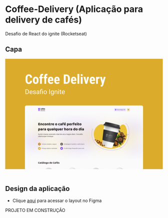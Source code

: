 # Coffee-Delivery (Aplicação para delivery de cafés)
Desafio de React do ignite (Rocketseat)

## Capa
<img src="./Capa.png" /> <br/> <br/>

## Design da aplicação
- Clique [aqui](https://www.figma.com/file/21gfmeoPiOsjw64m2zlz6B/Coffee-Delivery-(Copy)?node-id=0%3A1) para acessar o layout no Figma

PROJETO EM CONSTRUÇÃO
